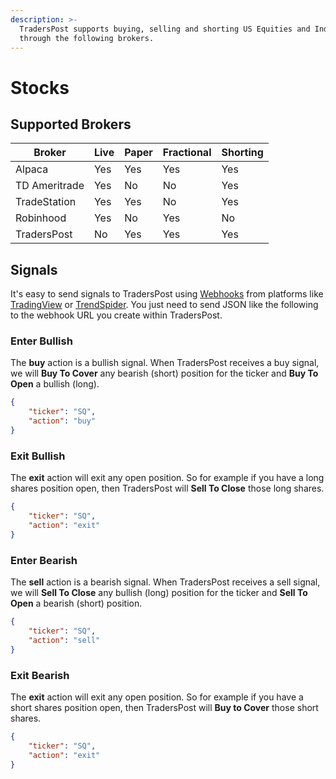 ```yaml
---
description: >-
  TradersPost supports buying, selling and shorting US Equities and Index ETFs
  through the following brokers.
---
```


# Stocks

## Supported Brokers

| Broker        | Live | Paper | Fractional | Shorting |
| ------------- | ---- | ----- | ---------- | -------- |
| Alpaca        | Yes  | Yes   | Yes        | Yes      |
| TD Ameritrade | Yes  | No    | No         | Yes      |
| TradeStation  | Yes  | Yes   | No         | Yes      |
| Robinhood     | Yes  | No    | Yes        | No       |
| TradersPost   | No   | Yes   | Yes        | Yes      |

## Signals

It's easy to send signals to TradersPost using [Webhooks](../webhooks.md) from platforms like [TradingView](../tradingview.md) or [TrendSpider](../trend-spider.md). You just need to send JSON like the following to the webhook URL you create within TradersPost.

### Enter Bullish

The **buy** action is a bullish signal. When TradersPost receives a buy signal, we will **Buy To Cover** any bearish (short) position for the ticker and **Buy To Open** a bullish (long).

```json
{
    "ticker": "SQ",
    "action": "buy"
}
```

### Exit Bullish

The **exit** action will exit any open position. So for example if you have a long shares position open, then TradersPost will **Sell To Close** those long shares.

```json
{
    "ticker": "SQ",
    "action": "exit"
}
```

### Enter Bearish

The **sell** action is a bearish signal. When TradersPost receives a sell signal, we will **Sell To Close** any bullish (long) position for the ticker and **Sell To Open** a bearish (short) position.

```json
{
    "ticker": "SQ",
    "action": "sell"
}
```

### Exit Bearish

The **exit** action will exit any open position. So for example if you have a short shares position open, then TradersPost will **Buy to Cover** those short shares.

```json
{
    "ticker": "SQ",
    "action": "exit"
}
```
